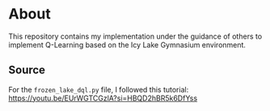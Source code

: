 # About
This repository contains my implementation under the guidance of others to implement Q-Learning based on the Icy Lake Gymnasium environment.

## Source
For the ```frozen_lake_dql.py``` file, I followed this tutorial:<br>
https://youtu.be/EUrWGTCGzlA?si=HBQD2hBR5k6DfYss